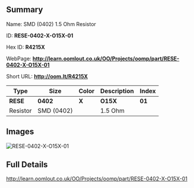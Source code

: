 

## Summary
 
Name:  SMD (0402) 1.5 Ohm Resistor 

ID: __RESE-0402-X-O15X-01__

Hex ID: __R4215X__

WebPage: __http://learn.oomlout.co.uk/OO/Projects/oomp/part/RESE-0402-X-O15X-01__

Short URL: __http://oom.lt/R4215X__


| Type   | Size   | Color   | Description   | Index   |    
| ----- | ------   | ------   | -----   | ----   |    
| __RESE__   					| __0402__   					| __X__    						| __O15X__    					| __01__ |    
| Resistor		| SMD (0402)	| 		| 1.5 Ohm	| 	|

## Images
![RESE-0402-X-O15X-01](http://oomlout.com/oomp-gen/parts/RESE-0402-X-O15X-01/RESE-0402-X-O15X-01_420.jpg)

## Full Details

 http://learn.oomlout.co.uk/OO/Projects/oomp/part/RESE-0402-X-O15X-01

